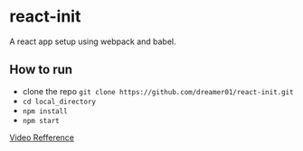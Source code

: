 # react-init
A react app setup using webpack and babel.

## How to run
- clone the repo `git clone https://github.com/dreamer01/react-init.git`
- `cd local_directory`
- `npm install`
- `npm start`

[Video Refference](https://youtu.be/Zb2mQyQRwqc)
